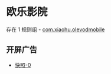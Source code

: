 # 欧乐影院

存在 1 规则组 - [com.xiaohu.olevodmobile](/src/apps/com.xiaohu.olevodmobile.ts)

## 开屏广告

- [快照-0](https://gkd-kit.songe.li/import/12826256)
